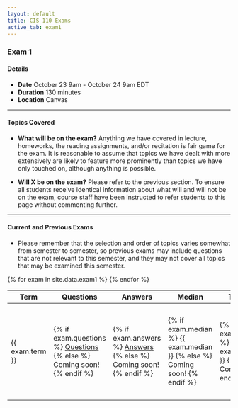 ```yaml
---
layout: default
title: CIS 110 Exams
active_tab: exam1
---
```


### Exam 1

#### Details

- **Date** October 23 9am - October 24 9am EDT
- **Duration** 130 minutes
- **Location** Canvas

---

#### Topics Covered

- **What will be on the exam?** Anything we have covered in lecture, homeworks, the reading assignments, and/or recitation is fair game for the exam. It is reasonable to assume that topics we have dealt with more extensively are likely to feature more prominently than topics we have only touched on, although anything is possible.

- **Will X be on the exam?** Please refer to the previous section. To ensure all students receive identical information about what will and will not be on the exam, course staff have been instructed to refer students to this page without commenting further.

---

#### Current and Previous Exams

- Please remember that the selection and order of topics varies somewhat from semester to semester, so previous exams may include questions that are not relevant to this semester, and they may not cover all topics that may be examined this semester.

<table class="table table-striped">
  <thead>
    <tr>
      <th>Term</th>
      <th>Questions</th>
      <th>Answers</th>
      <th>Median</th>
      <th>Total Points</th>
      <th>Standard Deviation</th>
      <th>Corrections</th>
    </tr>
  </thead>
  
  <tbody>
    {% for exam in site.data.exam1 %}
      <tr style="text-align: left">
        <td>{{ exam.term }}</td>
        <td>
          {% if exam.questions %}
            <a target="_blank" href="{{ site.baseurl }}/assets/exams/exam1/{{ exam.questions }}">Questions</a>
          {% else %}
            Coming soon!
          {% endif %}
        </td>
        <td>
          {% if exam.answers %}
            <a target="_blank" href="{{ site.baseurl }}/assets/exams/exam1/{{ exam.answers }}">Answers</a>
          {% else %}
            Coming soon!
          {% endif %}
        </td>
        <td>
          {% if exam.median %}
            {{ exam.median }}
          {% else %}
            Coming soon!
          {% endif %}
        </td>
        <td>
          {% if exam.total_points %}
            {{ exam.total_points }}
          {% else %}
            Coming soon!
          {% endif %}
        </td>
        <td>
          {% if exam.standard_deviation %}
            {{ exam.standard_deviation }}
          {% else %}
            Coming soon!
          {% endif %}
        </td>
        <td>
          {% if exam.corrections %}
          <ul class="list-unstlyed">
            {% for correction in exam.corrections %}
              <li> {{ correction }} </li>
            {% endfor %}
          </ul>
          {% endif %}
        </td>
      </tr>
    {% endfor %}
  </tbody>
</table>
